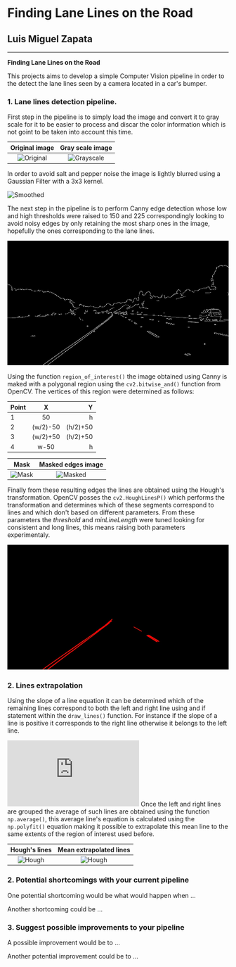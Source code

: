 # **Finding Lane Lines on the Road** 

## Luis Miguel Zapata

---

**Finding Lane Lines on the Road**

This projects aims to develop a simple Computer Vision pipeline in order to the detect the lane lines seen by a camera located in a car's bumper.  

[image1]: ./screenshots/original.jpg "Original"
[image2]: ./screenshots/gray.jpg "Grayscale"
[image3]: ./screenshots/smoothed.jpg "Smoothed"
[image4]: ./screenshots/canny.jpg "Canny"
[image5]: ./screenshots/mask.jpg "Mask"
[image6]: ./screenshots/masked.jpg "Masked"
[image7]: ./screenshots/lines.jpg "Hough"
[image8]: ./test_images_output/result_0.jpg "Hough"
[image9]: ./test_images_output/result_5.jpg "Hough"


### 1. Lane lines detection pipeline.

First step in the pipeline is to simply load the image and convert it to gray scale for it to be easier to process and discar the color information which is not goint to be taken into account this time.

Original image             |  Gray scale image 
:-------------------------:|:-------------------------:
![][image1]                |  ![][image2]


In order to avoid salt and pepper noise the image is lightly blurred using a Gaussian Filter with a 3x3 kernel. 

![][image3]

The next step in the pipeline is to perform Canny edge detection whose low and high thresholds were raised to 150 and 225 correspondingly looking to avoid noisy edges by only retaining the most sharp ones in the image, hopefully the ones corresponding to the lane lines.

![alt text][image4]

Using the function `region_of_interest()` the image obtained using Canny is maked with a polygonal region using the `cv2.bitwise_and()` function from OpenCV. The vertices of this region were determined as follows:

| Point | X        | Y        |
| ----- |:--------:| --------:|
| 1     | 50       | h        |
| 2     | (w/2)-50 | (h/2)+50 |
| 3     | (w/2)+50 | (h/2)+50 |
| 4     | w-50     | h        |

Mask                       |  Masked edges image 
:-------------------------:|:-------------------------:
![][image5]                |  ![][image6]

Finally from these resulting edges the lines are obtained using the Hough's transformation. OpenCV posses the `cv2.HoughLinesP()` which performs the transformation and determines which of these segments correspond to lines and which don't based on different parameters. From these parameters the *threshold* and *minLineLength* were tuned looking for consistent and long lines, this means raising both parameters experimentaly.


![alt text][image7]

### 2. Lines extrapolation
Using the slope of a line equation it can be determined which of the remaining lines correspond to both the left and right line using and if statement within the `draw_lines()` function. For instance if the slope of a line is positive it corresponds to the right line otherwise it belongs to the left line.

![](https://latex.codecogs.com/gif.latex?m%20%3D%20%5Cfrac%7By_%7B2%7D-y_%7B1%7D%7D%7Bx_%7B2%7D-x_%7B1%7D%7D)
 Once the left and right lines are grouped the average of such lines are obtained using the function `np.average()`, this average line's equation is calculated using the `np.polyfit()` equation making it possible to extrapolate this mean line to the same extents of the region of interest used before.

 Hough's lines             |  Mean extrapolated lines
:-------------------------:|:-------------------------:
![][image8]                |  ![][image9]


### 2. Potential shortcomings with your current pipeline


One potential shortcoming would be what would happen when ... 

Another shortcoming could be ...


### 3. Suggest possible improvements to your pipeline

A possible improvement would be to ...

Another potential improvement could be to ...
